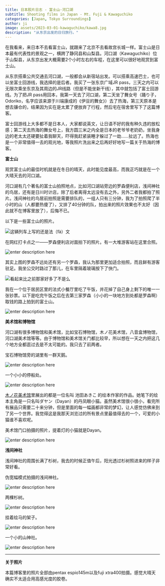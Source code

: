 ```yaml
---
title: 日本胶片日志 - 富士山·河口湖
subtitle: Shooting films in Japan - Mt. Fuji & Kawaguchiko
categories: [Japan, Tokyo Surroundings]
author: ji
image: assets/2023-03-01-kawaguchiko/kawa8.jpg
description: "从东京出发的日归旅行。"
---
```


在我看来，来日本不去看富士山，就跟来了北京不去看故宫长城一样。富士山是日本最有代表性的景观之一，横跨了静冈县和山梨县。河口湖（Kawaguchiko）位于山梨县，从东京出发大概需要2个小时左右的车程，在这里可以很好地观赏到富士山。

从东京搭乘公共交通去河口湖，一般都会从新宿站出发。可以搭乘高速巴士，也可以坐富士回游线，我选择的是后者。我买了一张东京广域JR pass，三天之内可以无限次乘坐东京及其周边的JR线路（但是不能坐新干线），其中就包括了富士回游线。为了把JR pass用回本，我第一天去了河口湖，第二天坐了舞女号（踊り子，Odoriko，名字应该来源于川端康成的《伊豆的舞女》）去了热海，第三天原本是想去镰仓的，结果因为实在是太累了便放弃了行程，然后宅在宿舍里写下了这篇博客。

富士回游线上大多都不是日本人，大家都说英文，让日语不好的我有种久违的放松感；第二天去热海的舞女号上，我方圆三米之内全是日本的老爷爷老奶奶，坐我身边的老太太还硬要扯着我聊天，吓得我赶紧装睡才躲过了一劫……扯远了。热海也是一个非常值得一去的观光地，等我照片洗出来之后再好好地写一篇关于热海的博客。

**富士山**

观赏富士山的最佳时机就是在冬日的晴天，此时能见度最高，而我正巧就是在一个大晴天去的河口湖。

河口湖有几个著名的富士山拍照地点，比如河口湖站旁边的罗森便利店，浅间神社的鸟居，还有是日川时计店，除了后者离得太远没有去之外，另外二者我都拍了照片。浅间神社的鸟居前拍照是需要排队的，一组人只有三分钟，我为了拍照爬了半小时的山（人都要热傻了），又排了40分钟的队，拍出来的照片效果也不太好（因此就不在博客里放了），后悔不已。

以下是一些富士山的照片。

![这辆列车上写的还是法（fà）文](../assets/2023-03-01-kawaguchiko/kawa7.jpg)

在网红打卡点之一——罗森便利店对面拍下的照片。有一大堆游客站在这里合照。

![enter description here](../assets/2023-03-01-kawaguchiko/kawa9.jpg)

其实上图的罗森不远处还有另一个罗森，我认为那里更加适合拍照，而且鲜有游客驻足。我坐公交时路过了那儿，在车里隔着玻璃按下了快门。

![看起来比之前那家好多了不是么](../assets/2023-03-01-kawaguchiko/kawa8.jpg)

我在一个位于居民区里的法式小餐厅里吃了午饭，并花掉了自己身上剩下的唯一一张钞票。以下是吃完午饭之后在去第三家罗森（小小的一块地方到处都是罗森啊）取钱的路上拍到的富士山。

![enter description here](../assets/2023-03-01-kawaguchiko/kawa10.jpg)

**美术馆和博物馆**

河口湖有很多博物馆和美术馆，比如宝石博物馆，木ノ花美术馆，八音盒博物馆，河口湖美术馆等等。由于博物馆和美术馆关门都比较早，所以想在一天之内把这几个地方全都逛过去是不太可能的。我只去了前两者。

宝石博物馆旁的湖里有一群天鹅。

![enter description here](../assets/2023-03-01-kawaguchiko/kawa6.jpg)

一个小小的停船处。

![enter description here](../assets/2023-03-01-kawaguchiko/kawa4.jpg)

[木ノ花美术馆](http://www.konohana-muse.com/index.html)里展出的都是一位名叫 池田あきこ 的绘本作家的作品。她笔下的绘本主角是一只名叫ダヤン（Dayan）的丹凤眼小猫。虽然美术馆很小很小，看完所有展品只需要二十来分钟，但是里面的每一幅画都非常的梦幻，让人感觉仿佛来到了另一个世界。我觉得这是我那天浏览过的所有景点里最值得去的一个，可爱的小猫谁不喜欢呢。

美术馆门口拍摄的照片，提着灯的小猫就是Dayan。

![enter description here](../assets/2023-03-01-kawaguchiko/kawa11.jpg)

**浅间神社**

浅间神社的周围长满了杉树，我去的时候正值午后，阳光透过杉树照进来的样子非常好看。

伪宽幅模式拍摄的浅间神社。

![enter description here](../assets/2023-03-01-kawaguchiko/kawa1.jpg)

两棵杉树。

![enter description here](../assets/2023-03-01-kawaguchiko/kawa2.jpg)

挂着绘马的架子。

![enter description here](../assets/2023-03-01-kawaguchiko/kawa3.jpg)

一个小的山神社。

![enter description here](../assets/2023-03-01-kawaguchiko/kawa12.jpg)

---
**关于照片**

本篇博客里的照片全部由pentax espio145m以及fuji xtra400拍摄。感觉大晴天确实不太适合用高感光度的胶卷。